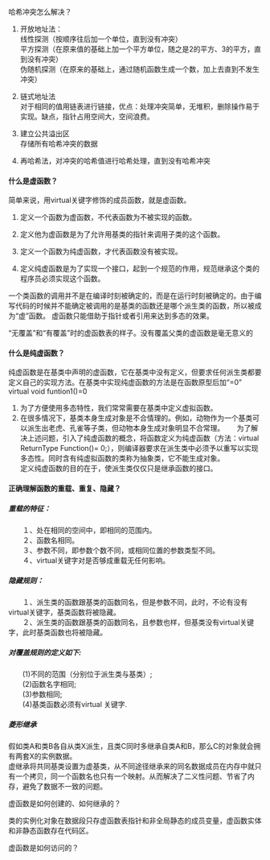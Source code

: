 哈希冲突怎么解决？  
1. 开放地址法：  
线性探测（按顺序往后加一个单位，直到没有冲突）  
平方探测（在原来值的基础上加一个平方单位，随之是2的平方、3的平方，直到没有冲突）  
伪随机探测（在原来的基础上，通过随机函数生成一个数，加上去直到不发生冲突）   

2. 链式地址法  
对于相同的值用链表进行链接，优点：处理冲突简单，无堆积，删除操作易于实现。缺点，指针占用空间大，空间浪费。   

3. 建立公共溢出区  
存储所有哈希冲突的数据  

4. 再哈希法，对冲突的哈希值进行哈希处理，直到没有哈希冲突  

#### 什么是虚函数？  
简单来说，用virtual关键字修饰的成员函数，就是虚函数。  

1. 定义一个函数为虚函数，不代表函数为不被实现的函数。

2. 定义他为虚函数是为了允许用基类的指针来调用子类的这个函数。

3. 定义一个函数为纯虚函数，才代表函数没有被实现。

4. 定义纯虚函数是为了实现一个接口，起到一个规范的作用，规范继承这个类的程序员必须实现这个函数。

一个类函数的调用并不是在编译时刻被确定的，而是在运行时刻被确定的。由于编写代码的时候并不能确定被调用的是基类的函数还是哪个派生类的函数，所以被成为“虚”函数。
虚函数只能借助于指针或者引用来达到多态的效果。   

“无覆盖”和“有覆盖”时的虚函数表的样子。没有覆盖父类的虚函数是毫无意义的

#### 什么是纯虚函数？  
纯虚函数是在基类中声明的虚函数，它在基类中没有定义，但要求任何派生类都要定义自己的实现方法。在基类中实现纯虚函数的方法是在函数原型后加“=0”  
virtual void funtion1()=0  
1. 为了方便使用多态特性，我们常常需要在基类中定义虚拟函数。　　
2. 在很多情况下，基类本身生成对象是不合情理的。例如，动物作为一个基类可以派生出老虎、孔雀等子类，但动物本身生成对象明显不合常理。　　
为了解决上述问题，引入了纯虚函数的概念，将函数定义为纯虚函数（方法：virtual ReturnType Function()= 0;），则编译器要求在派生类中必须予以重写以实现多态性。同时含有纯虚拟函数的类称为抽象类，它不能生成对象。   
定义纯虚函数的目的在于，使派生类仅仅只是继承函数的接口。  


#### 正确理解函数的重载、重复、隐藏？  
##### 重载的特征：  
　　１、处在相同的空间中，即相同的范围内。  
　　２、函数名相同。  
　　３、参数不同，即参数个数不同，或相同位置的参数类型不同。  
　　４、virtual关键字对是否够成重载无任何影响。    
##### 隐藏规则：
　　１、派生类的函数跟基类的函数同名，但是参数不同，此时，不论有没有virtual关键字，基类函数将被隐藏。  
　　２、派生类的函数跟基类的函数同名，且参数也样，但基类没有virtual关键字，此时基类函数也将被隐藏。    

##### 对覆盖规则的定义如下:  
　　(1)不同的范围（分别位于派生类与基类）;  
　　(2)函数名字相同;  
　　(3)参数相同;  
　　(4)基类函数必须有virtual 关键字.  

##### 菱形继承  
假如类A和类B各自从类X派生，且类C同时多继承自类A和B，那么C的对象就会拥有两套X的实例数据。   
虚继承将共同基类设置为虚基类，从不同途径继承来的同名数据成员在内存中就只有一个拷贝，同一个函数名也只有一个映射。从而解决了二义性问题、节省了内存，避免了数据不一致的问题。  

虚函数是如何创建的、如何继承的？  

类的实例化对象在数据段只存虚函数表指针和非全局静态的成员变量，虚函数实体和非静态函数存在代码区。

虚函数是如何访问的？  
